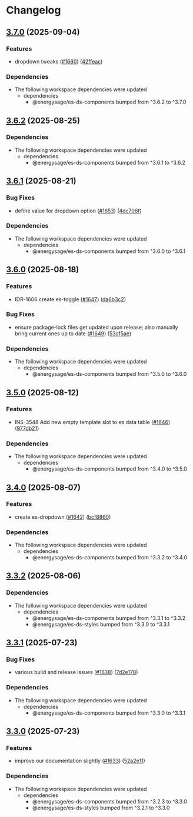 # Changelog

## [3.7.0](https://github.com/EnergySage/es-ds/compare/es-ds-docs-v3.6.2...es-ds-docs-v3.7.0) (2025-09-04)


### Features

* dropdown tweaks ([#1660](https://github.com/EnergySage/es-ds/issues/1660)) ([42ffeac](https://github.com/EnergySage/es-ds/commit/42ffeac51b89969cd55b936d744be598e769e1a5))


### Dependencies

* The following workspace dependencies were updated
  * dependencies
    * @energysage/es-ds-components bumped from ^3.6.2 to ^3.7.0

## [3.6.2](https://github.com/EnergySage/es-ds/compare/es-ds-docs-v3.6.1...es-ds-docs-v3.6.2) (2025-08-25)


### Dependencies

* The following workspace dependencies were updated
  * dependencies
    * @energysage/es-ds-components bumped from ^3.6.1 to ^3.6.2

## [3.6.1](https://github.com/EnergySage/es-ds/compare/es-ds-docs-v3.6.0...es-ds-docs-v3.6.1) (2025-08-21)


### Bug Fixes

* define value for dropdown option ([#1653](https://github.com/EnergySage/es-ds/issues/1653)) ([4dc706f](https://github.com/EnergySage/es-ds/commit/4dc706f88cc85f35a09c42e3cf06fea36f249b31))


### Dependencies

* The following workspace dependencies were updated
  * dependencies
    * @energysage/es-ds-components bumped from ^3.6.0 to ^3.6.1

## [3.6.0](https://github.com/EnergySage/es-ds/compare/es-ds-docs-v3.5.0...es-ds-docs-v3.6.0) (2025-08-18)


### Features

* IDR-1606 create es-toggle ([#1647](https://github.com/EnergySage/es-ds/issues/1647)) ([da6b3c2](https://github.com/EnergySage/es-ds/commit/da6b3c28585d7aaae7ef07d7f426405783e3f276))


### Bug Fixes

* ensure package-lock files get updated upon release; also manually bring current ones up to date ([#1649](https://github.com/EnergySage/es-ds/issues/1649)) ([53cf5ae](https://github.com/EnergySage/es-ds/commit/53cf5aeec419b7a050038172dec8cc1d8fb31655))


### Dependencies

* The following workspace dependencies were updated
  * dependencies
    * @energysage/es-ds-components bumped from ^3.5.0 to ^3.6.0

## [3.5.0](https://github.com/EnergySage/es-ds/compare/es-ds-docs-v3.4.0...es-ds-docs-v3.5.0) (2025-08-12)


### Features

* INS-3548 Add new empty template slot to es data table ([#1646](https://github.com/EnergySage/es-ds/issues/1646)) ([977db21](https://github.com/EnergySage/es-ds/commit/977db21e6ad58eeb8b4b25b2e99ca0b25cf15872))


### Dependencies

* The following workspace dependencies were updated
  * dependencies
    * @energysage/es-ds-components bumped from ^3.4.0 to ^3.5.0

## [3.4.0](https://github.com/EnergySage/es-ds/compare/es-ds-docs-v3.3.2...es-ds-docs-v3.4.0) (2025-08-07)


### Features

* create es-dropdown ([#1642](https://github.com/EnergySage/es-ds/issues/1642)) ([bcf8860](https://github.com/EnergySage/es-ds/commit/bcf886075b0b6c9b2d0724616124b01a12a74550))


### Dependencies

* The following workspace dependencies were updated
  * dependencies
    * @energysage/es-ds-components bumped from ^3.3.2 to ^3.4.0

## [3.3.2](https://github.com/EnergySage/es-ds/compare/es-ds-docs-v3.3.1...es-ds-docs-v3.3.2) (2025-08-06)


### Dependencies

* The following workspace dependencies were updated
  * dependencies
    * @energysage/es-ds-components bumped from ^3.3.1 to ^3.3.2
    * @energysage/es-ds-styles bumped from ^3.3.0 to ^3.3.1

## [3.3.1](https://github.com/EnergySage/es-ds/compare/es-ds-docs-v3.3.0...es-ds-docs-v3.3.1) (2025-07-23)


### Bug Fixes

* various build and release issues ([#1638](https://github.com/EnergySage/es-ds/issues/1638)) ([7d2e178](https://github.com/EnergySage/es-ds/commit/7d2e178b4bba2bdc089ea44b865b9c92444ee70a))


### Dependencies

* The following workspace dependencies were updated
  * dependencies
    * @energysage/es-ds-components bumped from ^3.3.0 to ^3.3.1

## [3.3.0](https://github.com/EnergySage/es-ds/compare/es-ds-docs-v3.2.1...es-ds-docs-v3.3.0) (2025-07-23)


### Features

* improve our documentation slightly ([#1633](https://github.com/EnergySage/es-ds/issues/1633)) ([52a2e11](https://github.com/EnergySage/es-ds/commit/52a2e11da7c09211401bf5306f815e12a843cd46))


### Dependencies

* The following workspace dependencies were updated
  * dependencies
    * @energysage/es-ds-components bumped from ^3.2.3 to ^3.3.0
    * @energysage/es-ds-styles bumped from ^3.2.1 to ^3.3.0
